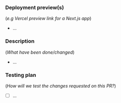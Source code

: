### Deployment preview(s)

(_e.g Vercel preview link for a Next.js app_)

- ...

### Description

(_What have been done/changed_)

- ...

### Testing plan

(_How will we test the changes requested on this PR?_)

- [ ] ...
